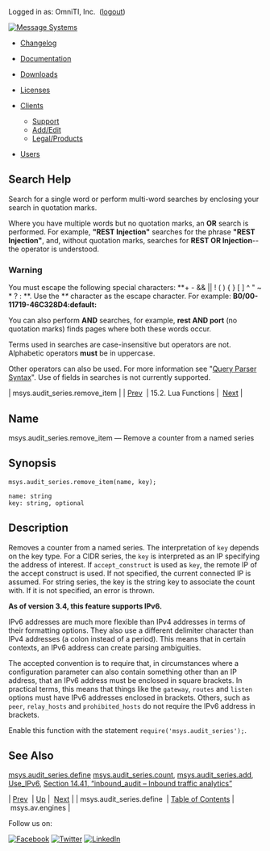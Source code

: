 Logged in as: OmniTI, Inc.  ([logout](https://support.messagesystems.com/logout.php))

[![Message Systems](https://support.messagesystems.com/images/ms-white205.png)](https://support.messagesystems.com/start.php) 

*   [Changelog](https://support.messagesystems.com/start.php?show=changelog)
*   [Documentation](https://support.messagesystems.com/docs/)
*   [Downloads](https://support.messagesystems.com/start.php)

*   [Licenses](https://support.messagesystems.com/license_summary.php)
*   <a href="">Clients</a>
    *   [Support](https://support.messagesystems.com/cs.php)
    *   [Add/Edit](https://support.messagesystems.com/edit_client.php)
    *   [Legal/Products](https://support.messagesystems.com/edit_products.php)
*   [Users](https://support.messagesystems.com/edit_customer.php)

## Search Help

Search for a single word or perform multi-word searches by enclosing your search in quotation marks.

Where you have multiple words but no quotation marks, an **OR** search is performed. For example, **"REST Injection"** searches for the phrase **"REST Injection"**, and, without quotation marks, searches for **REST OR Injection**--the operator is understood.

### Warning

You must escape the following special characters: **+ - && || ! ( ) { } [ ] ^ " ~ * ? : \**. Use the **\** character as the escape character. For example: **B0/00-11719-46C328D4\:default\:**

You can also perform **AND** searches, for example, **rest AND port** (no quotation marks) finds pages where both these words occur.

Terms used in searches are case-insensitive but operators are not. Alphabetic operators **must** be in uppercase.

Other operators can also be used. For more information see "[Query Parser Syntax](https://lucene.apache.org/core/old_versioned_docs/versions/3_0_0/queryparsersyntax.html)". Use of fields in searches is not currently supported.

| msys.audit_series.remove_item |
| [Prev](lua.ref.msys.audit_series.define.php)  | 15.2. Lua Functions |  [Next](lua.ref.msys.av.engines.php) |

<a name="lua.ref.msys.audit_series.remove_item"></a>
## Name

msys.audit_series.remove_item — Remove a counter from a named series

<a name="idp26077824"></a>
## Synopsis

`msys.audit_series.remove_item(name, key);`

```
name: string
key: string, optional
```
<a name="idp26080544"></a>
## Description

Removes a counter from a named series. The interpretation of `key` depends on the key type. For a CIDR series, the `key` is interpreted as an IP specifying the address of interest. If `accept_construct` is used as `key`, the remote IP of the accept construct is used. If not specified, the current connected IP is assumed. For string series, the key is the string key to associate the count with. If it is not specified, an error is thrown.

**As of version 3.4, this feature supports IPv6.**

IPv6 addresses are much more flexible than IPv4 addresses in terms of their formatting options. They also use a different delimiter character than IPv4 addresses (a colon instead of a period). This means that in certain contexts, an IPv6 address can create parsing ambiguities.

The accepted convention is to require that, in circumstances where a configuration parameter can also contain something other than an IP address, that an IPv6 address must be enclosed in square brackets. In practical terms, this means that things like the `gateway`, `routes` and `listen` options must have IPv6 addresses enclosed in brackets. Others, such as `peer`, `relay_hosts` and `prohibited_hosts` do not require the IPv6 address in brackets.

Enable this function with the statement `require('msys.audit_series');`.

<a name="idp26090240"></a>
## See Also

[msys.audit_series.define](lua.ref.msys.audit_series.define.php "msys.audit_series.define") [msys.audit_series.count](lua.ref.msys.audit_series.count.php "msys.audit_series.count"), [msys.audit_series.add](lua.ref.msys.audit_series.add.php "msys.audit_series.add"), [Use_IPv6](conf.ref.use_ipv6.php "Use_IPv6"), [Section 14.41, “inbound_audit – Inbound traffic analytics”](modules.inbound_audit.php "14.41. inbound_audit – Inbound traffic analytics")

| [Prev](lua.ref.msys.audit_series.define.php)  | [Up](lua.function.details.php) |  [Next](lua.ref.msys.av.engines.php) |
| msys.audit_series.define  | [Table of Contents](index.php) |  msys.av.engines |

Follow us on:

[![Facebook](https://support.messagesystems.com/images/icon-facebook.png)](http://www.facebook.com/messagesystems) [![Twitter](https://support.messagesystems.com/images/icon-twitter.png)](http://twitter.com/#!/MessageSystems) [![LinkedIn](https://support.messagesystems.com/images/icon-linkedin.png)](http://www.linkedin.com/company/message-systems)